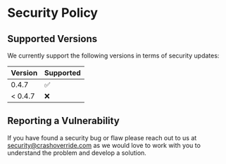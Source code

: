 # Security Policy

## Supported Versions

We currently support the following versions in terms of security updates:

| Version | Supported          |
| ------- | ------------------ |
| 0.4.7   | :white_check_mark: |
| < 0.4.7 | :x:                |

## Reporting a Vulnerability

If you have found a security bug or flaw please reach out to us at
[security@crashoverride.com](mailto:security@crashoverride.com) as
we would love to work with you to understand the problem and develop
a solution.
